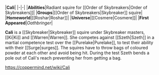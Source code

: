 |**Cali**|
|-|-|
|**Abilities**|Radiant squire for [[Order of Skybreakers\|Order of Skybreakers]]|
|**Groups**|[[Order of Skybreakers\|Skybreaker]] squire|
|**Homeworld**|[[Roshar\|Roshar]]|
|**Universe**|[[Cosmere\|Cosmere]]|
|**First Appeared**|*Oathbringer*|

**Cali** is a [[Skybreaker\|Skybreaker]] squire under Skybreaker masters, [[Ki\|Ki]] and [[Warren\|Warren]].
She competes against [[Szeth\|Szeth]] in a martial competence test over the [[Purelake\|Purelake]], to test their ability with their [[Surge\|surges]]. The squires have to throw bags of coloured powder at each other and avoid being hit. During the test Szeth bends a pole out of Cali's reach preventing her from getting a bag.



https://coppermind.net/wiki/Cali